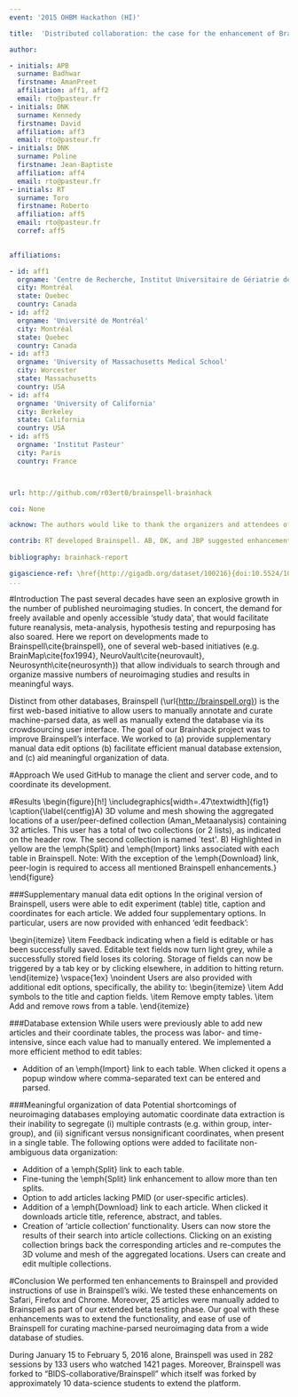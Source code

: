 ```yaml
---
event: '2015 OHBM Hackathon (HI)'

title:  'Distributed collaboration: the case for the enhancement of Brainspell’s interface'

author:

- initials: APB
  surname: Badhwar
  firstname: AmanPreet
  affiliation: aff1, aff2
  email: rto@pasteur.fr
- initials: DNK
  surname: Kennedy
  firstname: David
  affiliation: aff3
  email: rto@pasteur.fr
- initials: DNK
  surname: Poline
  firstname: Jean-Baptiste
  affiliation: aff4
  email: rto@pasteur.fr
- initials: RT
  surname: Toro
  firstname: Roberto
  affiliation: aff5
  email: rto@pasteur.fr
  corref: aff5  
 

affiliations: 

- id: aff1
  orgname: 'Centre de Recherche, Institut Universitaire de Gériatrie de Montréal'
  city: Montréal
  state: Quebec
  country: Canada
- id: aff2
  orgname: 'Université de Montréal'
  city: Montréal
  state: Quebec
  country: Canada
- id: aff3
  orgname: 'University of Massachusetts Medical School'
  city: Worcester
  state: Massachusetts
  country: USA
- id: aff4
  orgname: 'University of California'
  city: Berkeley
  state: California
  country: USA
- id: aff5
  orgname: 'Institut Pasteur'
  city: Paris
  country: France



url: http://github.com/r03ert0/brainspell-brainhack

coi: None

acknow: The authors would like to thank the organizers and attendees of Brainhack 2015 OHBM Hackathon.

contrib: RT developed Brainspell. AB, DK, and JBP suggested enhancements and performed beta testing. AB and RT wrote the report.
  
bibliography: brainhack-report

gigascience-ref: \href{http://gigadb.org/dataset/100216}{doi:10.5524/100216}
...
```


#Introduction
The past several decades have seen an explosive growth in the number of published neuroimaging studies. In concert, the demand for freely available and openly accessible ‘study data’, that would facilitate future reanalysis, meta-analysis, hypothesis testing and repurposing has also soared. Here we report on developments made to Brainspell\cite{brainspell}, one of several web-based initiatives (e.g. BrainMap\cite{fox1994}, NeuroVault\cite{neurovault}, Neurosynth\cite{neurosynth}) that allow individuals to search through and organize massive numbers of neuroimaging studies and results in meaningful ways.

Distinct from other databases, Brainspell (\url{http://brainspell.org}) is the first web-based initiative to allow users to manually annotate and curate machine-parsed data, as well as manually extend the database via its crowdsourcing user interface. The goal of our Brainhack project was to improve Brainspell’s interface. We worked to (a) provide supplementary manual data edit options (b) facilitate efficient manual database extension, and (c) aid meaningful organization of data.

#Approach
We used GitHub to manage the client and server code, and to coordinate its development.

#Results
\begin{figure}[h!]
  \includegraphics[width=.47\textwidth]{fig1}
  \caption{\label{centfig}A) 3D volume and mesh showing the aggregated locations of a user/peer-defined collection (Aman\_Metaanalysis) containing 32 articles. This user has a total of two collections (or 2 lists), as indicated on the header row. The second collection is named `test'. B) Highlighted in yellow are the \emph{Split} and \emph{Import} links associated with each table in Brainspell. Note: With the exception of the \emph{Download} link, peer-login is required to access all mentioned Brainspell enhancements.}
\end{figure}

###Supplementary manual data edit options
In the original version of Brainspell, users were able to edit experiment (table) title, caption and coordinates for each article. We added four supplementary options. In particular, users are now provided with enhanced ‘edit feedback’:

\begin{itemize}
\item Feedback indicating when a field is editable or has been successfully saved. Editable text fields now turn light grey, while a successfully stored field loses its coloring. Storage of fields can now be triggered by a tab key or by clicking elsewhere, in addition to hitting return.
\end{itemize}
\vspace{1ex}
\noindent Users are also provided with additional edit options, specifically, the ability to:
\begin{itemize}
\item Add symbols to the title and caption fields.
\item Remove empty tables.
\item Add and remove rows from a table. 
\end{itemize}

###Database extension
While users were previously able to add new articles and their coordinate tables, the process was labor- and time-intensive, since each value had to manually entered. We implemented a more efficient method to edit tables:

* Addition of an \emph{Import} link to each table. When clicked it opens a popup window where comma-separated text can be entered and parsed.

###Meaningful organization of data
Potential shortcomings of neuroimaging databases employing automatic coordinate data extraction is their inability to segregate (i) multiple contrasts (e.g. within group, inter-group), and (ii) significant versus nonsignificant coordinates, when present in a single table. The following options were added to facilitate non-ambiguous data organization:
 
* Addition of a \emph{Split} link to each table.
* Fine-tuning the \emph{Split} link enhancement to allow more than ten splits.
* Option to add articles lacking PMID (or user-specific articles).
* Addition of a \emph{Download} link to each article. When clicked it downloads article title, reference, abstract, and tables.
* Creation of ‘article collection’ functionality. Users can now store the results of their search into article collections. Clicking on an existing collection brings back the corresponding articles and re-computes the 3D volume and mesh of the aggregated locations. Users can create and edit multiple collections.

#Conclusion
We performed ten enhancements to Brainspell and provided instructions of use in Brainspell’s wiki. We tested these enhancements on Safari, Firefox and Chrome. Moreover, 25 articles were manually added to Brainspell as part of our extended beta testing phase. Our goal with these enhancements was to extend the functionality, and ease of use of Brainspell for curating machine-parsed neuroimaging data from a wide database of studies.

During January 15 to February 5, 2016 alone, Brainspell was used in 282 sessions by 133 users who watched 1421 pages. Moreover, Brainspell was forked to “BIDS-collaborative/Brainspell” which itself was forked by approximately 10 data-science students to extend the platform.